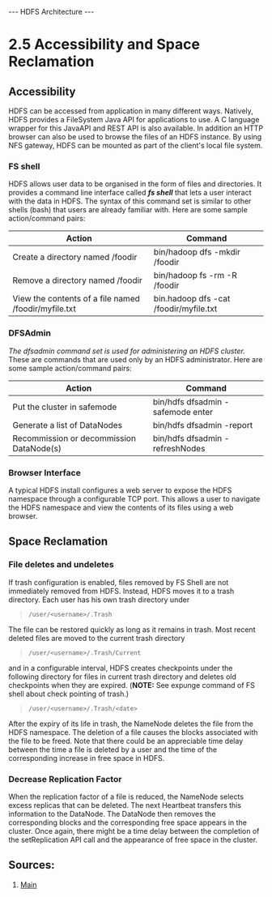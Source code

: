 --- HDFS Architecture ---
# 2.5 Accessibility and Space Reclamation

## Accessibility

HDFS can be accessed from application in many different ways. Natively, HDFS provides a FileSystem Java API for applications to use. A C language wrapper for this JavaAPI and REST API is also available. In addition an HTTP browser can also be used to browse the files of an HDFS instance. By using NFS gateway, HDFS can be mounted as part of the client's local file system.

### FS shell
HDFS allows user data to be organised in the form of files and directories. It provides a command line interface called ***fs shell*** that lets a user interact with the data in HDFS. The syntax of this command set is similar to other shells (bash) that users are already familiar with. Here are some sample action/command pairs:

| Action | Command |
| --- | ---|
| Create a directory named /foodir |bin/hadoop dfs -mkdir /foodir |
| Remove a directory named /foodir |bin/hadoop fs -rm -R /foodir |
| View the contents of a file named /foodir/myfile.txt | bin.hadoop dfs -cat /foodir/myfile.txt |

### DFSAdmin
*The dfsadmin command set is used for administering an HDFS cluster.* These are commands that are used only by an HDFS administrator. Here are some sample action/command pairs:

| Action | Command |
| --- | ---|
| Put the cluster in safemode	 | bin/hdfs dfsadmin -safemode enter |
| Generate a list of DataNodes | bin/hdfs dfsadmin -report |
| Recommission or decommission DataNode(s) | bin/hdfs dfsadmin -refreshNodes |

### Browser Interface
A typical HDFS install configures a web server to expose the HDFS namespace through a configurable TCP port. This allows a user to navigate the HDFS namespace and view the contents of its files using a web browser.

## Space Reclamation

### File deletes and undeletes
If trash configuration is enabled, files removed by FS Shell are not immediately removed from HDFS. Instead, HDFS moves it to a trash directory. Each user has his own trash directory under

> `/user/<username>/.Trash `

The file can be restored quickly as long as it remains in trash. Most recent deleted files are moved to the current trash directory

> `/user/<username>/.Trash/Current`

and in a configurable interval, HDFS creates checkpoints under the following directory for files in current trash directory and deletes old checkpoints when they are expired. (**NOTE:** See expunge command of FS shell about check pointing of trash.)

> `/user/<username>/.Trash/<date>`


After the expiry of its life in trash, the NameNode deletes the file from the HDFS namespace. The deletion of a file causes the blocks associated with the file to be freed. Note that there could be an appreciable time delay between the time a file is deleted by a user and the time of the corresponding increase in free space in HDFS.

### Decrease Replication Factor
When the replication factor of a file is reduced, the NameNode selects excess replicas that can be deleted. The next Heartbeat transfers this information to the DataNode. The DataNode then removes the corresponding blocks and the corresponding free space appears in the cluster. Once again, there might be a time delay between the completion of the setReplication API call and the appearance of free space in the cluster.

## Sources:

1. [Main](https://hadoop.apache.org/docs/r3.2.1/hadoop-project-dist/hadoop-hdfs/HdfsDesign.html)

